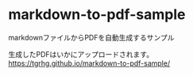 # markdown-to-pdf-sample
markdownファイルからPDFを自動生成するサンプル

生成したPDFはいかにアップロードされます。
https://tgrhg.github.io/markdown-to-pdf-sample/
